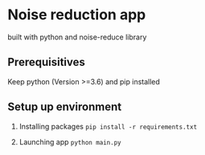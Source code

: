 # Noise reduction app

built with python and noise-reduce library

## Prerequisitives
Keep python (Version >=3.6) and pip installed 

## Setup up environment

1. Installing packages
```pip install -r requirements.txt```

2. Launching app
```python main.py```